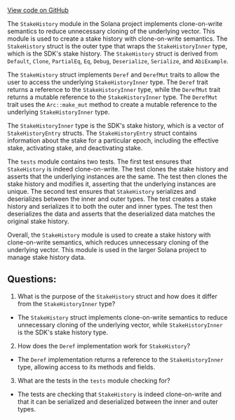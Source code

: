 [View code on GitHub](https://github.com/solana-labs/solana/blob/master/runtime/src/stake_history.rs)

The `StakeHistory` module in the Solana project implements clone-on-write semantics to reduce unnecessary cloning of the underlying vector. This module is used to create a stake history with clone-on-write semantics. The `StakeHistory` struct is the outer type that wraps the `StakeHistoryInner` type, which is the SDK's stake history. The `StakeHistory` struct is derived from `Default`, `Clone`, `PartialEq`, `Eq`, `Debug`, `Deserialize`, `Serialize`, and `AbiExample`. 

The `StakeHistory` struct implements `Deref` and `DerefMut` traits to allow the user to access the underlying `StakeHistoryInner` type. The `Deref` trait returns a reference to the `StakeHistoryInner` type, while the `DerefMut` trait returns a mutable reference to the `StakeHistoryInner` type. The `DerefMut` trait uses the `Arc::make_mut` method to create a mutable reference to the underlying `StakeHistoryInner` type. 

The `StakeHistoryInner` type is the SDK's stake history, which is a vector of `StakeHistoryEntry` structs. The `StakeHistoryEntry` struct contains information about the stake for a particular epoch, including the effective stake, activating stake, and deactivating stake. 

The `tests` module contains two tests. The first test ensures that `StakeHistory` is indeed clone-on-write. The test clones the stake history and asserts that the underlying instances are the same. The test then clones the stake history and modifies it, asserting that the underlying instances are unique. The second test ensures that `StakeHistory` serializes and deserializes between the inner and outer types. The test creates a stake history and serializes it to both the outer and inner types. The test then deserializes the data and asserts that the deserialized data matches the original stake history. 

Overall, the `StakeHistory` module is used to create a stake history with clone-on-write semantics, which reduces unnecessary cloning of the underlying vector. This module is used in the larger Solana project to manage stake history data.
## Questions: 
 1. What is the purpose of the `StakeHistory` struct and how does it differ from the `StakeHistoryInner` type?
- The `StakeHistory` struct implements clone-on-write semantics to reduce unnecessary cloning of the underlying vector, while `StakeHistoryInner` is the SDK's stake history type.
2. How does the `Deref` implementation work for `StakeHistory`?
- The `Deref` implementation returns a reference to the `StakeHistoryInner` type, allowing access to its methods and fields.
3. What are the tests in the `tests` module checking for?
- The tests are checking that `StakeHistory` is indeed clone-on-write and that it can be serialized and deserialized between the inner and outer types.